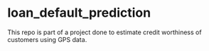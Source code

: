 # loan_default_prediction
This repo is part of a project done to estimate credit worthiness of customers using GPS data.
